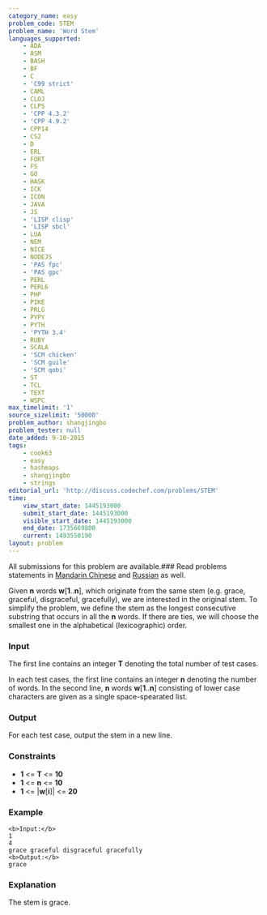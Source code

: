```yaml
---
category_name: easy
problem_code: STEM
problem_name: 'Word Stem'
languages_supported:
    - ADA
    - ASM
    - BASH
    - BF
    - C
    - 'C99 strict'
    - CAML
    - CLOJ
    - CLPS
    - 'CPP 4.3.2'
    - 'CPP 4.9.2'
    - CPP14
    - CS2
    - D
    - ERL
    - FORT
    - FS
    - GO
    - HASK
    - ICK
    - ICON
    - JAVA
    - JS
    - 'LISP clisp'
    - 'LISP sbcl'
    - LUA
    - NEM
    - NICE
    - NODEJS
    - 'PAS fpc'
    - 'PAS gpc'
    - PERL
    - PERL6
    - PHP
    - PIKE
    - PRLG
    - PYPY
    - PYTH
    - 'PYTH 3.4'
    - RUBY
    - SCALA
    - 'SCM chicken'
    - 'SCM guile'
    - 'SCM qobi'
    - ST
    - TCL
    - TEXT
    - WSPC
max_timelimit: '1'
source_sizelimit: '50000'
problem_author: shangjingbo
problem_tester: null
date_added: 9-10-2015
tags:
    - cook63
    - easy
    - hashmaps
    - shangjingbo
    - strings
editorial_url: 'http://discuss.codechef.com/problems/STEM'
time:
    view_start_date: 1445193000
    submit_start_date: 1445193000
    visible_start_date: 1445193000
    end_date: 1735669800
    current: 1493558190
layout: problem
---
```

All submissions for this problem are available.###  Read problems statements in [Mandarin Chinese](http://www.codechef.com/download/translated/COOK63/mandarin/STEM.pdf) and [Russian](http://www.codechef.com/download/translated/COOK63/russian/STEM.pdf) as well.

Given **n** words **w**\[**1**..**n**\], which originate from the same stem (e.g. grace, graceful, disgraceful, gracefully), we are interested in the original stem. To simplify the problem, we define the stem as the longest consecutive substring that occurs in all the **n** words. If there are ties, we will choose the smallest one in the alphabetical (lexicographic) order.

### Input

The first line contains an integer **T** denoting the total number of test cases.

In each test cases, the first line contains an integer **n** denoting the number of words. In the second line, **n** words **w**\[**1**..**n**\] consisting of lower case characters are given as a single space-spearated list.

### Output

For each test case, output the stem in a new line.

### Constraints

- **1** <= **T** <= **10**
- **1** <= **n** <= **10**
- **1** <= |**w**\[**i**\]| <= **20**

### Example

```
<b>Input:</b>
1
4
grace graceful disgraceful gracefully
<b>Output:</b>
grace

```
### Explanation

The stem is grace.